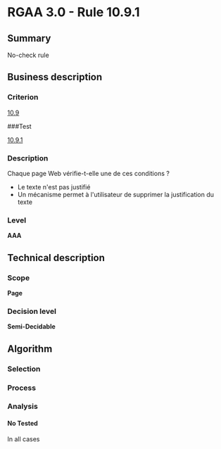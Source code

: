 # RGAA 3.0 -  Rule 10.9.1

## Summary

No-check rule

## Business description

### Criterion

[10.9](http://references.modernisation.gouv.fr/referentiel-technique-0#crit-10-9)

###Test

[10.9.1](http://disic.github.io/rgaa_referentiel_en/RGAA3.0_Criteria_English_version_v1.html#test-10-9-1)

### Description

Chaque page Web v&eacute;rifie-t-elle une de ces conditions ? 
 
 * Le texte n'est pas justifi&eacute; 
 * Un m&eacute;canisme permet &agrave; l'utilisateur de supprimer la justification du texte 


### Level

**AAA**

## Technical description

### Scope

**Page**

### Decision level

**Semi-Decidable**

## Algorithm

### Selection

### Process

### Analysis

#### No Tested 

In all cases

